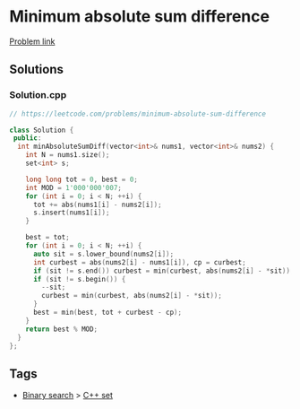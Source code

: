 # Minimum absolute sum difference

[Problem link](https://leetcode.com/problems/minimum-absolute-sum-difference)

## Solutions


### Solution.cpp
```cpp
// https://leetcode.com/problems/minimum-absolute-sum-difference

class Solution {
 public:
  int minAbsoluteSumDiff(vector<int>& nums1, vector<int>& nums2) {
    int N = nums1.size();
    set<int> s;

    long long tot = 0, best = 0;
    int MOD = 1'000'000'007;
    for (int i = 0; i < N; ++i) {
      tot += abs(nums1[i] - nums2[i]);
      s.insert(nums1[i]);
    }

    best = tot;
    for (int i = 0; i < N; ++i) {
      auto sit = s.lower_bound(nums2[i]);
      int curbest = abs(nums2[i] - nums1[i]), cp = curbest;
      if (sit != s.end()) curbest = min(curbest, abs(nums2[i] - *sit));
      if (sit != s.begin()) {
        --sit;
        curbest = min(curbest, abs(nums2[i] - *sit));
      }
      best = min(best, tot + curbest - cp);
    }
    return best % MOD;
  }
};
```
## Tags

* [Binary search](/README.md#Binary_search) > [C++ set](/README.md#Binary_search-C___set)
